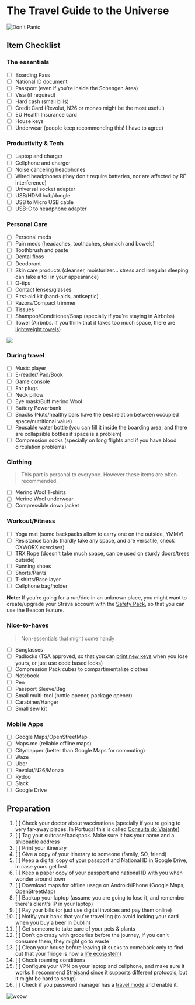 # The Travel Guide to the Universe

![Don't Panic](https://media.giphy.com/media/jGWvmi09QLJM4/giphy.gif)

## Item Checklist

### The essentials

- [ ] Boarding Pass
- [ ] National ID document
- [ ] Passport (even if you're inside the Schengen Area)
- [ ] Visa (if required)
- [ ] Hard cash (small bills)
- [ ] Credit Card (Revolut, N26 or monzo might be the most useful)
- [ ] EU Health Insurance card
- [ ] House keys
- [ ] Underwear (people keep recommending this! I have to agree)

### Productivity & Tech

- [ ] Laptop and charger
- [ ] Cellphone and charger
- [ ] Noise canceling headphones
- [ ] Wired headphones (they don't require batteries, nor are affected by RF interference)
- [ ] Universal socket adapter
- [ ] USB/HDMI hub/dongle
- [ ] USB to Micro USB cable
- [ ] USB-C to headphone adapter

### Personal Care

- [ ] Personal meds
- [ ] Pain meds (headaches, toothaches, stomach and bowels)
- [ ] Toothbrush and paste
- [ ] Dental floss
- [ ] Deodorant
- [ ] Skin care products (cleanser, moisturizer... stress and irregular sleeping can take a toll in your appearance)
- [ ] Q-tips
- [ ] Contact lenses/glasses
- [ ] First-aid kit (band-aids, antiseptic)
- [ ] Razors/Compact trimmer
- [ ] Tissues
- [ ] Shampoo/Conditioner/Soap (specially if you're staying in Airbnbs)
- [ ] Towel (Airbnbs. If you think that it takes too much space, there are [lightweight towels](https://matadorup.com/products/nanodry-shower-towel-large))

[![](https://data.whicdn.com/images/63842868/original.gif)](https://www.youtube.com/watch?v=xs3V_20oD4A)
 
### During travel

- [ ] Music player
- [ ] E-reader/iPad/Book
- [ ] Game console
- [ ] Ear plugs
- [ ] Neck pillow
- [ ] Eye mask/Buff merino Wool
- [ ] Battery Powerbank
- [ ] Snacks (Nuts/healthy bars have the best relation between occupied space/nutritional value)
- [ ] Reusable water bottle (you can fill it inside the boarding area, and there are collapsible bottles if space is a problem)
- [ ] Compression socks (specially on long flights and if you have blood circulation problems)

### Clothing

> This part is personal to everyone. 
> However these items are often recommended.

- [ ] Merino Wool T-shirts
- [ ] Merino Wool underwear
- [ ] Compressible down jacket

### Workout/Fitness

- [ ] Yoga mat (some backpacks allow to carry one on the outside, YMMV)
- [ ] Resistance bands (hardly take any space, and are versatile, check CXWORX exercises)
- [ ] TRX Rope (doesn't take much space, can be used on sturdy doors/trees outside)
- [ ] Running shoes
- [ ] Shorts/Pants
- [ ] T-shirts/Base layer
- [ ] Cellphone bag/holder

**Note:** If you're going for a run/ride in an unknown place, you might want to
create/upgrade your Strava account with the [Safety
Pack](https://www.strava.com/summit/join), so that you can use the Beacon
feature.

### Nice-to-haves

> Non-essentials that might come handy

- [ ] Sunglasses
- [ ] Padlocks (TSA approved, so that you can [print new keys](https://github.com/Xyl2k/TSA-Travel-Sentry-master-keys) when you lose yours, or just use code based locks)
- [ ] Compression Pack cubes to compartimentalize clothes
- [ ] Notebook
- [ ] Pen
- [ ] Passport Sleeve/Bag
- [ ] Small multi-tool (bottle opener, package opener)
- [ ] Carabiner/Hanger
- [ ] Small sew kit

### Mobile Apps

- [ ] Google Maps/OpenStreetMap
- [ ] Maps.me (reliable offline maps)
- [ ] Citymapper (better than Google Maps for commuting)
- [ ] Waze
- [ ] Uber
- [ ] Revolut/N26/Monzo
- [ ] Rydoo
- [ ] Slack
- [ ] Google Drive

## Preparation

1. [ ] Check your doctor about vaccinations (specially if you're going to very far-away places. In Portugal this is called [Consulta do Viajante](https://www.consultadoviajante.com/))
1. [ ] Tag your suitcase/backpack. Make sure it has your name and a shippable address
1. [ ] Print your itinerary
1. [ ] Give a copy of your itinerary to someone (family, SO, friend)
1. [ ] Keep a digital copy of your passport and National ID in Google Drive, in case yours get lost
1. [ ] Keep a paper copy of your passport and national ID with you when wonder around town
1. [ ] Download maps for offline usage on Android/iPhone (Google Maps, OpenStreetMap)
1. [ ] Backup your laptop (assume you are going to lose it, and remember there's client's IP in your laptop)
1. [ ] Pay your bills (or just use digital invoices and pay them online)
1. [ ] Notify your bank that you're travelling (to avoid locking your card when you buy a beer in Dublin)
1. [ ] Get someone to take care of your pets & plants
1. [ ] Don't go crazy with groceries before the journey, if you can't consume them, they might go to waste
1. [ ] Clean your house before leaving (it sucks to comeback only to find out that your fridge is now a [life ecosystem](https://www.imdb.com/title/tt9788514/?ref_=ttep_ep16))
1. [ ] Check roaming conditions
1. [ ] Configure your VPN on your laptop and cellphone, and make sure it works (I recommend [Streisand](https://github.com/StreisandEffect/streisand) since it supports different protocols, but it might be hard to setup)
1. [ ] Check if you password manager has a [travel mode](https://support.1password.com/travel-mode/) and enable it.

![woow](https://media.giphy.com/media/VY1iYGw2onPnq/giphy.gif)

